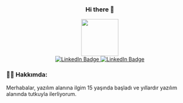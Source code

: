 <div align="center">
    <h3>Hi there 👋</h3>
    <div id="header">
        <img src="https://media1.giphy.com/media/EOmYN5kVP3W2Lyn6dx/giphy.gif" width="100"/>
    </div>
    <div id="badges">
        <a href="https://www.linkedin.com/in/mustafa-gedik/">
            <img src="https://img.shields.io/badge/LinkedIn-blue?style=for-the-badge&logo=linkedin&logoColor=white" alt="LinkedIn Badge"/>
        </a>
        <a href="mailto:mstf.gdik19@gmail.com">
            <img src="https://img.shields.io/badge/Gmail-D14836?style=for-the-badge&logo=gmail&logoColor=white" alt="LinkedIn Badge"/>
        </a>
        <br/>
        <img src="https://komarev.com/ghpvc/?username=ehdoq&style=flat-square" alt=""/>
    </div>
</div>

### 👨‍💻 Hakkımda:
Merhabalar, yazılım alanına ilgim 15 yaşında başladı ve yıllardır yazılım alanında tutkuyla ilerliyorum.
